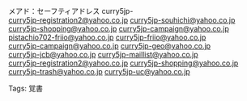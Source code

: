 メアド：セーフティアドレス curry5jp-  
curry5jp-registration2@yahoo.co.jp curry5jp-souhichi@yahoo.co.jp  
curry5jp-shopping@yahoo.co.jp curry5jp-campaign@yahoo.co.jp  
pistachio702-friio@yahoo.co.jp curry5jp-friio@yahoo.co.jp  
curry5jp-campaign@yahoo.co.jp curry5jp-geo@yahoo.co.jp  
curry5jp-jcb@yahoo.co.jp curry5jp-maillist@yahoo.co.jp  
curry5jp-registration2@yahoo.co.jp curry5jp-shopping@yahoo.co.jp  
curry5jp-trash@yahoo.co.jp curry5jp-uc@yahoo.co.jp  

Tags: 覚書